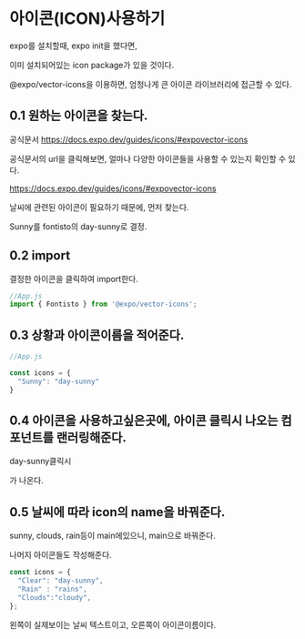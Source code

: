 # 아이콘(ICON)사용하기
expo를 설치할때, expo init을 했다면,

이미 설치되어있는 icon package가 있을 것이다.

@expo/vector-icons을 이용하면, 엄청나게 큰 아이콘 라이브러리에 접근할 수 있다.

## 0.1 원하는 아이콘을 찾는다.
 공식문서 https://docs.expo.dev/guides/icons/#expovector-icons


 공식문서의 url을 클릭해보면, 얼마나 다양한 아이콘들을 사용할 수 있는지 확인할 수 있다.

 https://docs.expo.dev/guides/icons/#expovector-icons

 
날씨에 관련된 아이콘이 필요하기 때문에,
먼저 찾는다.

Sunny를 fontisto의 day-sunny로 결정.

## 0.2 import
결정한 아이콘을 클릭하여 import한다.

```js
//App.js
import { Fontisto } from '@expo/vector-icons'; 
```


## 0.3 상황과 아이콘이름을 적어준다.
```js
//App.js

const icons = {
  "Sunny": "day-sunny"
}
```
## 0.4 아이콘을 사용하고싶은곳에, 아이콘 클릭시 나오는 컴포넌트를 랜러링해준다.

day-sunny클릭시

<Fontisto name="day-sunny" size={24} color="black" /> 가 나온다.

## 0.5 날씨에 따라 icon의 name을 바꿔준다.
sunny, clouds, rain등이 main에있으니, main으로 바꿔준다.

나머지 아이콘들도 작성해준다.

```js
const icons = {
  "Clear": "day-sunny",
  "Rain" : "rains",
  "Clouds":"cloudy",
};

```
왼쪽이 실제보이는 날씨 텍스트이고, 오른쪽이 아이콘이름이다.

